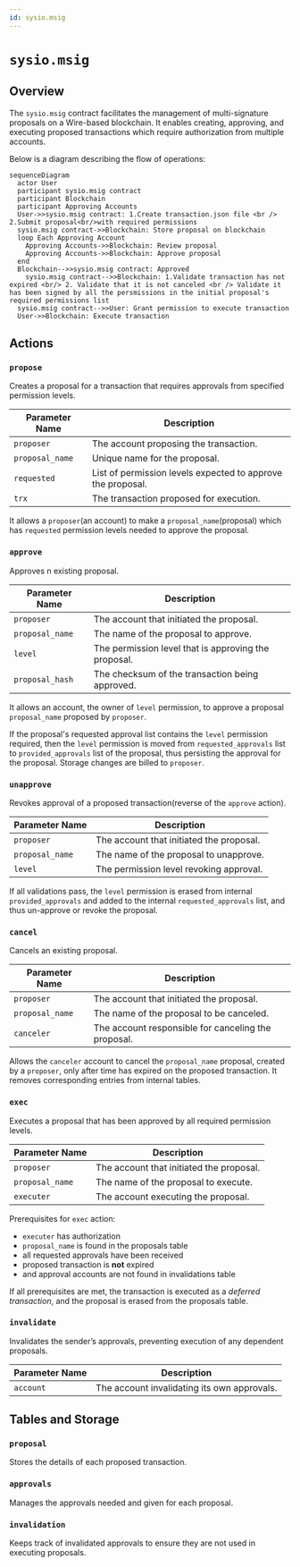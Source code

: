```yaml
---
id: sysio.msig
---
```


# `sysio.msig`

## Overview

The `sysio.msig` contract facilitates the management of multi-signature proposals on a Wire-based blockchain. It enables creating, approving, and executing proposed transactions which require authorization from multiple accounts.

Below is a diagram describing the flow of operations:

```mermaid
sequenceDiagram
  actor User
  participant sysio.msig contract
  participant Blockchain
  participant Approving Accounts
  User->>sysio.msig contract: 1.Create transaction.json file <br /> 2.Submit proposal<br/>with required permissions
  sysio.msig contract->>Blockchain: Store proposal on blockchain
  loop Each Approving Account
    Approving Accounts->>Blockchain: Review proposal
    Approving Accounts->>Blockchain: Approve proposal
  end
  Blockchain-->>sysio.msig contract: Approved
    sysio.msig contract-->>Blockchain: 1.Validate transaction has not expired <br/> 2. Validate that it is not canceled <br /> Validate it has been signed by all the persmissions in the initial proposal's required permissions list
  sysio.msig contract-->>User: Grant permission to execute transaction
  User->>Blockchain: Execute transaction
```

## Actions

### `propose`

Creates a proposal for a transaction that requires approvals from specified permission levels.

| Parameter Name  | Description |
|-----------------|-------------|
| `proposer`      | The account proposing the transaction. |
| `proposal_name` | Unique name for the proposal. |
| `requested`     | List of permission levels expected to approve the proposal. |
| `trx`           | The transaction proposed for execution. |

It allows a `proposer`(an account) to make a `proposal_name`(proposal) which has `requested` permission levels needed to approve the proposal.

### `approve`

Approves n existing proposal.

| Parameter Name  | Description |
|-----------------|-------------|
| `proposer`      | The account that initiated the proposal. |
| `proposal_name` | The name of the proposal to approve. |
| `level`         | The permission level that is approving the proposal. |
| `proposal_hash` | The checksum of the transaction being approved. |

It allows an account, the owner of `level` permission, to approve a proposal `proposal_name` proposed by `proposer`.

If the proposal's requested approval list contains the `level` permission required, then the `level` permission is moved from `requested_approvals` list to `provided_approvals` list of the proposal, thus persisting the approval for
the proposal. Storage changes are billed to `proposer`.

### `unapprove`

Revokes approval of a proposed transaction(reverse of the `approve` action).

| Parameter Name  | Description |
|-----------------|-------------|
| `proposer`      | The account that initiated the proposal. |
| `proposal_name` | The name of the proposal to unapprove. |
| `level`         | The permission level revoking approval. |

If all validations pass, the `level` permission is erased from internal `provided_approvals` and added to the internal
`requested_approvals` list, and thus un-approve or revoke the proposal.

### `cancel`

Cancels an existing proposal.

| Parameter Name  | Description |
|-----------------|-------------|
| `proposer`      | The account that initiated the proposal. |
| `proposal_name` | The name of the proposal to be canceled. |
| `canceler`      | The account responsible for canceling the proposal. |

Allows the `canceler` account to cancel the `proposal_name` proposal, created by a `proposer`,
only after time has expired on the proposed transaction. It removes corresponding entries from internal tables.

### `exec`

Executes a proposal that has been approved by all required permission levels.

| Parameter Name  | Description |
|-----------------|-------------|
| `proposer`      | The account that initiated the proposal. |
| `proposal_name` | The name of the proposal to execute. |
| `executer`      | The account executing the proposal. |

Prerequisites for `exec` action:

* `executer` has authorization
* `proposal_name` is found in the proposals table
* all requested approvals have been received
* proposed transaction is **not** expired
* and approval accounts are not found in invalidations table

If all prerequisites are met, the transaction is executed as a *deferred transaction*,
and the proposal is erased from the proposals table.

### `invalidate`

Invalidates the sender’s approvals, preventing execution of any dependent proposals.

| Parameter Name  | Description |
|-----------------|-------------|
| `account`       | The account invalidating its own approvals. |

## Tables and Storage

### `proposal`

Stores the details of each proposed transaction.

### `approvals`

Manages the approvals needed and given for each proposal.

### `invalidation`

Keeps track of invalidated approvals to ensure they are not used in executing proposals.
